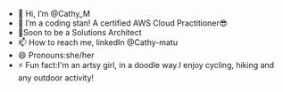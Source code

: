 - 👋 Hi, I’m @Cathy_M
- 🌱 I’m a coding stan! A certified AWS Cloud Practitioner😎
- 🦾Soon to be a Solutions Architect
- 📫 How to reach me, linkedIn @Cathy-matu 
- 😄 Pronouns:she/her
- ⚡ Fun fact:I'm an artsy girl, in a doodle way.I enjoy cycling, hiking and any outdoor activity!

<!---
Cathy-matu/Cathy-matu is a ✨ special ✨ repository because its `README.md` (this file) appears on your GitHub profile.
You can click the Preview link to take a look at your changes.
--->
